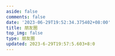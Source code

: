 ```yaml
---
aside: false
comments: false
date: '2023-06-29T19:52:34.375402+08:00'
title: 朋友圈
top_img: false
type: 朋友圈
updated: 2023-6-29T19:57:5.603+8:0
---
```

